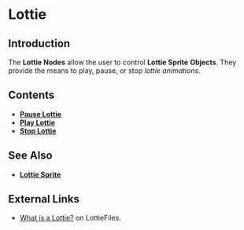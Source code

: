 # Lottie

## Introduction

The **Lottie Nodes** allow the user to control **Lottie Sprite** **Objects**. They provide the means to play, pause, or stop *lottie animations*.


## Contents

* [**Pause Lottie**](pause-lottie.md)
* [**Play Lottie**](play-lottie.md)
* [**Stop Lottie**](stop-lottie.md)

## See Also

* [**Lottie Sprite**](../../../objects-and-types/scene-objects/lottie-sprite.md)

## External Links

* [What is a Lottie?](https://lottiefiles.com/what-is-lottie) on LottieFiles.